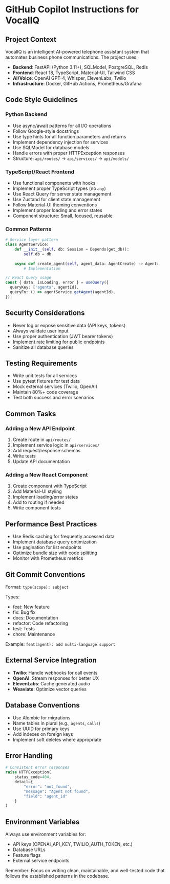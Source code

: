 # GitHub Copilot Instructions for VocalIQ

## Project Context

VocalIQ is an intelligent AI-powered telephone assistant system that automates business phone communications. The project uses:
- **Backend**: FastAPI (Python 3.11+), SQLModel, PostgreSQL, Redis
- **Frontend**: React 18, TypeScript, Material-UI, Tailwind CSS
- **AI/Voice**: OpenAI GPT-4, Whisper, ElevenLabs, Twilio
- **Infrastructure**: Docker, GitHub Actions, Prometheus/Grafana

## Code Style Guidelines

### Python Backend
- Use async/await patterns for all I/O operations
- Follow Google-style docstrings
- Use type hints for all function parameters and returns
- Implement dependency injection for services
- Use SQLModel for database models
- Handle errors with proper HTTPException responses
- Structure: `api/routes/` → `api/services/` → `api/models/`

### TypeScript/React Frontend
- Use functional components with hooks
- Implement proper TypeScript types (no `any`)
- Use React Query for server state management
- Use Zustand for client state management
- Follow Material-UI theming conventions
- Implement proper loading and error states
- Component structure: Small, focused, reusable

### Common Patterns
```python
# Service layer pattern
class AgentService:
    def __init__(self, db: Session = Depends(get_db)):
        self.db = db
    
    async def create_agent(self, agent_data: AgentCreate) -> Agent:
        # Implementation
```

```typescript
// React Query usage
const { data, isLoading, error } = useQuery({
  queryKey: ['agents', agentId],
  queryFn: () => agentService.getAgent(agentId),
});
```

## Security Considerations
- Never log or expose sensitive data (API keys, tokens)
- Always validate user input
- Use proper authentication (JWT bearer tokens)
- Implement rate limiting for public endpoints
- Sanitize all database queries

## Testing Requirements
- Write unit tests for all services
- Use pytest fixtures for test data
- Mock external services (Twilio, OpenAI)
- Maintain 80%+ code coverage
- Test both success and error scenarios

## Common Tasks

### Adding a New API Endpoint
1. Create route in `api/routes/`
2. Implement service logic in `api/services/`
3. Add request/response schemas
4. Write tests
5. Update API documentation

### Adding a New React Component
1. Create component with TypeScript
2. Add Material-UI styling
3. Implement loading/error states
4. Add to routing if needed
5. Write component tests

## Performance Best Practices
- Use Redis caching for frequently accessed data
- Implement database query optimization
- Use pagination for list endpoints
- Optimize bundle size with code splitting
- Monitor with Prometheus metrics

## Git Commit Conventions
Format: `type(scope): subject`

Types:
- feat: New feature
- fix: Bug fix
- docs: Documentation
- refactor: Code refactoring
- test: Tests
- chore: Maintenance

Example: `feat(agent): add multi-language support`

## External Service Integration
- **Twilio**: Handle webhooks for call events
- **OpenAI**: Stream responses for better UX
- **ElevenLabs**: Cache generated audio
- **Weaviate**: Optimize vector queries

## Database Conventions
- Use Alembic for migrations
- Name tables in plural (e.g., `agents`, `calls`)
- Use UUID for primary keys
- Add indexes on foreign keys
- Implement soft deletes where appropriate

## Error Handling
```python
# Consistent error responses
raise HTTPException(
    status_code=404,
    detail={
        "error": "not_found",
        "message": "Agent not found",
        "field": "agent_id"
    }
)
```

## Environment Variables
Always use environment variables for:
- API keys (OPENAI_API_KEY, TWILIO_AUTH_TOKEN, etc.)
- Database URLs
- Feature flags
- External service endpoints

Remember: Focus on writing clean, maintainable, and well-tested code that follows the established patterns in the codebase.